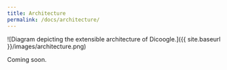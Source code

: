 ```yaml
---
title: Architecture
permalink: /docs/architecture/
---
```


![Diagram depicting the extensible architecture of Dicoogle.]({{ site.baseurl }}/images/architecture.png)

Coming soon.
